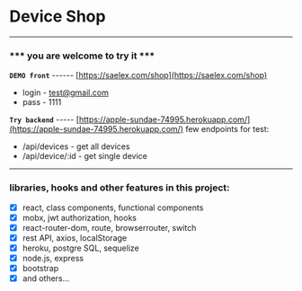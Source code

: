 # Device Shop




*************************************************
### *** you are welcome to try it ***

**`DEMO front`** ------ [https://saelex.com/shop](https://saelex.com/shop)
* login - test@gmail.com
* pass - 1111

**`Try backend`** ----- [https://apple-sundae-74995.herokuapp.com/](https://apple-sundae-74995.herokuapp.com/)
few endpoints for test:
* /api/devices - get all devices
* /api/device/:id - get single device
*************************************************


### libraries, hooks and other features in this project:

- [x] react, class components, functional components
- [x] mobx, jwt authorization, hooks
- [x] react-router-dom, route, browserrouter, switch
- [x] rest API, axios, localStorage
- [x] heroku, postgre SQL, sequelize
- [x] node.js, express
- [x] bootstrap
- [x] and others...